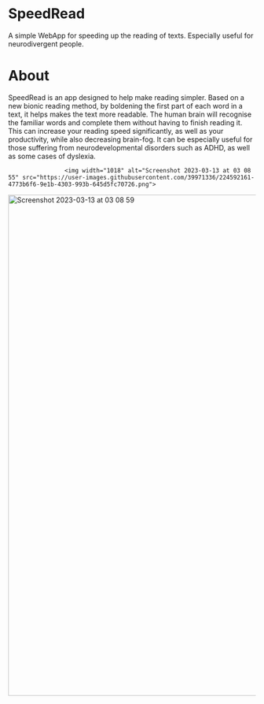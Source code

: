 # SpeedRead
 A simple WebApp for speeding up the reading of texts. Especially useful for neurodivergent people.

# About

SpeedRead is an app designed to help make reading simpler.
                    Based on a new bionic reading method, by boldening the first part of each word in a text, it helps makes the text more readable. 
                    The human brain will recognise the familiar words and complete them without having to finish reading it.
                    This can increase your reading speed significantly, as well as your productivity, while also decreasing brain-fog.
                    It can be especially useful for those suffering from neurodevelopmental disorders such as ADHD, as well as some cases of dyslexia.
                    
                    <img width="1018" alt="Screenshot 2023-03-13 at 03 08 55" src="https://user-images.githubusercontent.com/39971336/224592161-4773b6f6-9e1b-4303-993b-645d5fc70726.png">
                
<img width="1018" alt="Screenshot 2023-03-13 at 03 08 59" src="https://user-images.githubusercontent.com/39971336/224592154-21a63df7-e407-4d2a-aa11-c4efd2b9f7ea.png">

